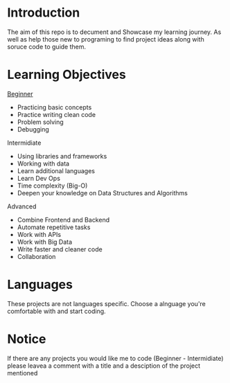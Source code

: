 # Introduction
The aim of this repo is to decument and Showcase my learning journey. As well as help those new to programing to find project ideas along with soruce code to guide them.

# Learning Objectives

[Beginner](https://github.com/iamqaasim/Programing_Projects/tree/main/Beginner)
- Practicing basic concepts 
- Practice writing clean code 
- Problem solving 
- Debugging

Intermidiate
- Using libraries and frameworks
- Working with data
- Learn additional languages
- Learn Dev Ops
- Time complexity (Big-O)
- Deepen your knowledge on Data Structures and Algorithms

Advanced
- Combine Frontend and Backend 
- Automate repetitive tasks
- Work with APIs
- Work with Big Data
- Write faster and cleaner code
- Collaboration 

# Languages
These projects are not languages specific. Choose a alnguage you're comfortable with and start coding. 

# Notice
If there are any projects you would like me to code (Beginner - Intermidiate) please leavea a comment with a title and a desciption of the project mentioned
